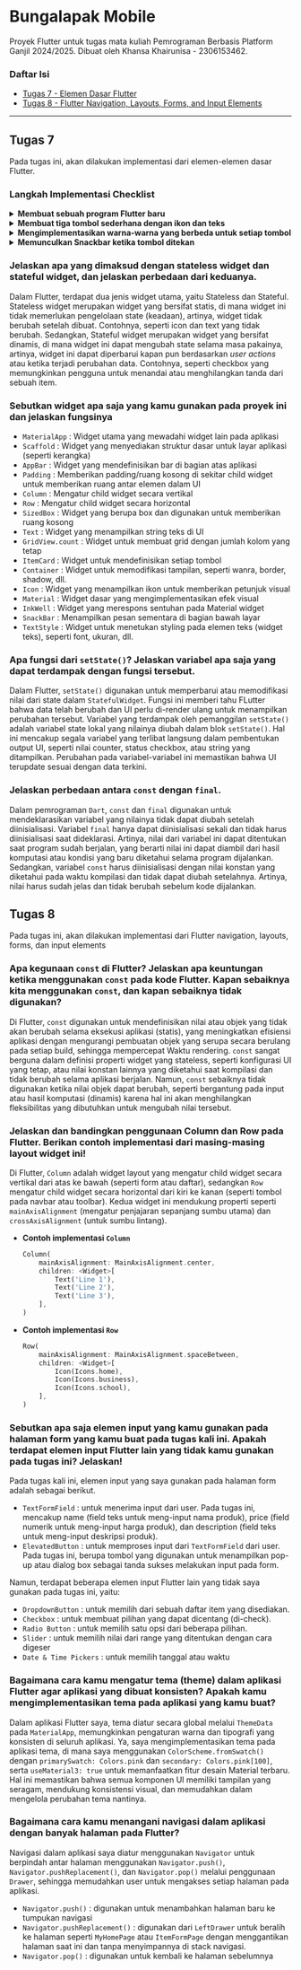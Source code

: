 # Bungalapak Mobile
Proyek Flutter untuk tugas mata kuliah Pemrograman Berbasis Platform Ganjil 2024/2025. Dibuat oleh Khansa Khairunisa - 2306153462.

### Daftar Isi

- [Tugas 7 - Elemen Dasar Flutter](#tugas-7)
- [Tugas 8 - Flutter Navigation, Layouts, Forms, and Input Elements](#tugas-8)

---

## Tugas 7
Pada tugas ini, akan dilakukan implementasi dari elemen-elemen dasar Flutter.

### Langkah Implementasi Checklist

<details>
<summary><b>Membuat sebuah program Flutter baru</b></summary>

1. Pertama, untuk membuat proyek Flutter baru, saya menjalankan perintah berikut pada terminal.
    ```
    flutter create bungalapak_mobile
    ```
2. Kemudian, saya membuat berkas baru bernama `menu.dart` pada direktori `bungalapak_mobile/lib` dan menambahkan baris berikut.
    ```dart
    import 'package:flutter/material.dart';
    ```
3. Pada berkas `main.dart` yang ada pada `bungalapak_mobile/lib`, saya memindahkan class berikut ke berkas menu.dart.
    ```dart
    class MyHomePage ... {
    ...
    }
    ```
    Selain itu, saya menghapus class berikut yang ada pada `main.dart`.
    ```dart
    class _MyHomePageState ... {
    ...
    }
    ```
    Selanjutnya, saya menambahkan baris berikut di bagian atas.
    ```dart
    import 'package:bungalapak_mobile/menu.dart';
    ```
4. Masih pada berkas yang saya, yaitu `main.dart`, saya membuat tema warna aplikasi menjadi pink dengan kode berikut.
    ```dart
    colorScheme: ColorScheme.fromSwatch(
            primarySwatch: Colors.pink,
    ).copyWith(secondary: Colors.pink[100]),
    ```
    Kemudian, saya juga mengubah potongan kode `const MyHomePage(title: 'Flutter Demo Home Page')` menjadi `MyHomePage(),`
5. Untuk mengubah sifat *widget* dari *stateful* menjadi *stateless*, saya memodifikasi berkas `menu.dart` dengan beberapa hal. Pertama, saya menghapus isi dari `class MyHomePage ...` hingga menjadi kosong. Kemudian, saya mengganti `... extends StatefulWidget` menjadi `... extends StatelessWidget` pada class `MyHomePage`. Saya menambahkan `MyHomePage({super.key});` sebagai constructor dari class `MyHomePage` dan juga menambahkan Widget build sehingga kode class `MyHomePage` pada `menu.dart` menjadi seperti berikut ini.
    ```dart
    class MyHomePage extends StatelessWidget {
        MyHomePage({super.key});

        @override
        Widget build(BuildContext context) {
            return Scaffold();
        }
    }
    ```
    Dengan begitu, `MyHomePage` sudah saya ubah menjadi stateless widget.
6. Untuk membuat card yang berisi NPM, Nama, dan Kelas, saya mendeklarasikan tiga variabel bertipe string pada class `MyHomePage` di berkas `menu.dart`.
    ```dart
    class MyHomePage extends StatelessWidget {
        MyHomePage({super.key});
        final String npm = '2306152462';
        final String name = 'Khansa Khairunisa';
        final String className = 'PBP C';
        ...
    }
    ```
7. Saya membuat class baru bernama `InfoCard` pada berkas `menu.dart` untuk membuat card yang akan menampilkan informasi tadi (NPM, Nama, dan Kelas) dan mengisi class tersebut dengan kode berikut.
    ```dart
    class InfoCard extends StatelessWidget {

        final String title; 
        final String content;

        const InfoCard({super.key, required this.title, required this.content});

        @override
        Widget build(BuildContext context) {
            return Card(
                elevation: 2.0,
                child: Container(
                    width: MediaQuery.of(context).size.width / 3.5,
                    padding: const EdgeInsets.all(16.0),
                    child: Column(
                        children: [
                            Text(
                                title,
                                style: const TextStyle(fontWeight: FontWeight.bold),
                            ),
                            const SizedBox(height: 8.0),
                            Text(content),
                        ],
                    ),
                ),
            );
        }
    }
    ```
</details>

<details>
<summary><b>Membuat tiga tombol sederhana dengan ikon dan teks</b></summary>

8. Pertama, saya membuat class baru bernama `ItemHomepage` pada berkas `menu.dart` dan mengisinya dengan atribut-atribut dari tombol yang ingin saya buat (name, icon, dan color).
    ```dart
    class ItemHomepage {
        final String name;
        final IconData icon;
        final Color color;

        ItemHomepage(this.name, this.icon, this.color);
    }
    ```
9. Setelah itu, saya mendefinisikan setiap tombol yang saya buat. 
    ```dart
    class MyHomePage extends StatelessWidget {
        ...

        final List<ItemHomepage> items = [
            ItemHomepage("Lihat Daftar Produk", Icons.shopping_cart, Colors.yellow.shade400),
            ItemHomepage("Tambah Produk", Icons.add, Colors.green.shade400),
            ItemHomepage("Logout", Icons.logout, Colors.red.shade800),
        ];
        ...
    }
    ```
10. Kemudian, saya membuat class baru bernama `ItemCard` untuk menampilkan tombol-tombol yang sudah saya definisikan tadi. 
    ```dart
    class ItemCard extends StatelessWidget {
        final ItemHomepage item; 
        
        const ItemCard(this.item, {super.key}); 

        @override
        Widget build(BuildContext context) {
            return Material(
                color: item.color,
                borderRadius: BorderRadius.circular(12),
                
                child: InkWell(
                    onTap: () {
                        ScaffoldMessenger.of(context)
                            ..hideCurrentSnackBar()
                            ..showSnackBar(
                                SnackBar(content: Text("Kamu telah menekan tombol ${item.name}!"))
                            );
                    },
                    child: Container(
                        padding: const EdgeInsets.all(8),
                        child: Center(
                            child: Column(
                                mainAxisAlignment: MainAxisAlignment.center,
                                children: [
                                    Icon(
                                        item.icon,
                                        color: Colors.white,
                                        size: 30.0,
                                    ),
                                    const Padding(padding: EdgeInsets.all(3)),
                                    Text(
                                        item.name,
                                        textAlign: TextAlign.center,
                                        style: const TextStyle(color: Colors.white),
                                    ),
                                ],
                            ),
                        ),
                    ),
                ),
            );
        }
    }
    ```
11. Untuk mengintegrasikan InfoCard dan ItemCard agar dapat ditampilkan di MyHomePage, saya menambahkan kode berikut pada bagian `Widget build()` pada class `MyHomePage` di berkas `menu.dart`.
    ```dart
    class MyHomePage extends StatelessWidget {
        @override
        Widget build(BuildContext context) {
            return Scaffold(
                appBar: AppBar(
                    title: const Text(
                        'Bungalapak',
                        style: TextStyle(
                            color: Colors.white,
                            fontWeight: FontWeight.bold,
                        ),
                    ),
                    backgroundColor: Theme.of(context).colorScheme.primary,
                ),
                body: Padding(
                    padding: const EdgeInsets.all(16.0),
                    child: Column(
                        crossAxisAlignment: CrossAxisAlignment.center,
                        children: [
                            Row(
                                mainAxisAlignment: MainAxisAlignment.spaceEvenly,
                                children: [
                                    InfoCard(title: 'NPM', content: npm),
                                    InfoCard(title: 'Name', content: name),
                                    InfoCard(title: 'Class', content: className),
                                ],
                            ),

                            const SizedBox(height: 16.0),

                            Center(
                                child: Column(

                                    children: [
                                        const Padding(
                                            padding: EdgeInsets.only(top: 16.0),
                                            child: Text(
                                                'Welcome to Bungalapak',
                                                style: TextStyle(
                                                    fontWeight: FontWeight.bold,
                                                    fontSize: 18.0,
                                                ),
                                            ),
                                        ),

                                        GridView.count(
                                            primary: true,
                                            padding: const EdgeInsets.all(20),
                                            crossAxisSpacing: 10,
                                            mainAxisSpacing: 10,
                                            crossAxisCount: 3,
                                            shrinkWrap: true,
                                            children: items.map((ItemHomepage item) {
                                                return ItemCard(item);
                                            }).toList(),
                                        ),
                                    ],
                                ),
                            ),
                        ],
                    ),
                ),
            );
        }
    }
    ```
12. Selanjutnya saya menjalankan `flutter analyze` untuk mengecek fungsionalitas aplikasi dan `flutter run` untuk menjalankan aplikasi.
</details>

<details>
<summary><b>Mengimplementasikan warna-warna yang berbeda untuk setiap tombol</b></summary>

Untuk mengimplementasikan ini, di berkas `menu.dart`, saya menambahkan atribut `color` pada class `ItemHomepage`, menambakan color untuk setiap tombol, dan menggunakan item.color sebagai color yang akan digunakan untuk membuat tombol. Sehingga, setiap tombol nantinya akan menampilkan warna yang sesuai dengan warna yang mereka miliki. 

```dart
class MyHomePage extends StatelessWidget {
    ...
    final List<ItemHomepage> items = [
        ItemHomepage("Lihat Daftar Produk", Icons.shopping_cart, Colors.yellow.shade400),
        ItemHomepage("Tambah Produk", Icons.add, Colors.green.shade400),
        ItemHomepage("Logout", Icons.logout, Colors.red.shade800),
    ];
    ...
}
...
class ItemHomepage {
    final String name;
    final IconData icon;
    final Color color; // bagian ini

    ItemHomepage(this.name, this.icon, this.color);
}

class ItemCard extends StatelessWidget {
    ...
    @override
    Widget build(BuildContext context) {
        return Material(
            color: item.color, // bagian ini
            ...
        )
    }
}
```

</details>

<details>
<summary><b>Memunculkan Snackbar ketika tombol ditekan</b></summary>

Fungsionalitas ini didefinisikan pada widget `ItemCard` yang mendefinisikan setiap tombol pada aplikasi. Pada child dari `Material` yang di-return dari fungsi Widget, didefinisikan properti `onTap` yang akan memunculkan Snackbar ketika tombol ditekan. 

```dart
class ItemCard extends StatelessWidget {
    ...
    @override
    Widget build(BuildContext context) {
        return Material(
            ...
            child: InkWell(
                onTap: () {
                    ScaffoldMessenger.of(context)
                        ..hideCurrentSnackBar()
                        ..showSnackBar(
                            SnackBar(content: Text("Kamu telah menekan tombol ${item.name}!"))
                        );
                },
                ...
            )
        )
    }
}
```

</details>

### Jelaskan apa yang dimaksud dengan stateless widget dan stateful widget, dan jelaskan perbedaan dari keduanya.
Dalam Flutter, terdapat dua jenis widget utama, yaitu Stateless dan Stateful. Stateless widget merupakan widget yang bersifat statis, di mana widget ini tidak memerlukan pengelolaan state (keadaan), artinya, widget tidak berubah setelah dibuat. Contohnya, seperti icon dan text yang tidak berubah. Sedangkan, Stateful widget merupakan widget yang bersifat dinamis, di mana widget ini dapat mengubah state selama masa pakainya, artinya, widget ini dapat diperbarui kapan pun berdasarkan *user actions* atau ketika terjadi perubahan data. Contohnya, seperti checkbox yang memungkinkan pengguna untuk menandai atau menghilangkan tanda dari sebuah item. 

### Sebutkan widget apa saja yang kamu gunakan pada proyek ini dan jelaskan fungsinya
- `MaterialApp` : Widget utama yang mewadahi widget lain pada aplikasi
- `Scaffold` : Widget yang menyediakan struktur dasar untuk layar aplikasi (seperti kerangka)
- `AppBar` : Widget yang mendefinisikan bar di bagian atas aplikasi
- `Padding` : Memberikan padding/ruang kosong di sekitar child widget untuk memberikan ruang antar elemen dalam UI
- `Column` : Mengatur child widget secara vertikal
- `Row` : Mengatur child widget secara horizontal
- `SizedBox` : Widget yang berupa box dan digunakan untuk memberikan ruang kosong
- `Text` : Widget yang menampilkan string teks di UI
- `GridView.count` : Widget untuk membuat grid dengan jumlah kolom yang tetap
- `ItemCard` : Widget untuk mendefinisikan setiap tombol
- `Container` : Widget untuk memodifikasi tampilan, seperti wanra, border, shadow, dll.
- `Icon` : Widget yang menampilkan ikon untuk memberikan petunjuk visual
- `Material` : Widget dasar yang mengimplementasikan efek visual
- `InkWell` : Widget yang merespons sentuhan pada Material widget
- `SnackBar` : Menampilkan pesan sementara di bagian bawah layar
- `TextStyle` : Widget untuk menetukan styling pada elemen teks (widget teks), seperti font, ukuran, dll.

### Apa fungsi dari `setState()`? Jelaskan variabel apa saja yang dapat terdampak dengan fungsi tersebut.
Dalam Flutter, `setState()` digunakan untuk memperbarui atau memodifikasi nilai dari state dalam `StatefulWidget`. Fungsi ini memberi tahu FLutter bahwa data telah berubah dan UI perlu di-render ulang untuk menampilkan perubahan tersebut. Variabel yang terdampak oleh pemanggilan `setState()` adalah variabel state lokal yang nilainya diubah dalam blok `setState()`. Hal ini mencakup segala variabel yang terlibat langsung dalam pembentukan output UI, seperti nilai counter, status checkbox, atau string yang ditampilkan. Perubahan pada variabel-variabel ini memastikan bahwa UI terupdate sesuai dengan data terkini. 

### Jelaskan perbedaan antara `const` dengan `final`.
Dalam pemrograman `Dart`, `const` dan `final` digunakan untuk mendeklarasikan variabel yang nilainya tidak dapat diubah setelah diinisialisasi. Variabel `final` hanya dapat diinisialisasi sekali dan tidak harus diinisialisasi saat dideklarasi. Artinya, nilai dari variabel ini dapat ditentukan saat program sudah berjalan, yang berarti nilai ini dapat diambil dari hasil komputasi atau kondisi yang baru diketahui selama program dijalankan. Sedangkan, variabel `const` harus diinisialisasi dengan nilai konstan yang diketahui pada waktu kompilasi dan tidak dapat diubah setelahnya. Artinya, nilai harus sudah jelas dan tidak berubah sebelum kode dijalankan.

## Tugas 8
Pada tugas ini, akan dilakukan implementasi dari Flutter navigation, layouts, forms, dan input elements

### Apa kegunaan `const` di Flutter? Jelaskan apa keuntungan ketika menggunakan `const` pada kode Flutter. Kapan sebaiknya kita menggunakan `const`, dan kapan sebaiknya tidak digunakan?
Di Flutter, `const` digunakan untuk mendefinisikan nilai atau objek yang tidak akan berubah selama eksekusi aplikasi (statis), yang meningkatkan efisiensi aplikasi dengan mengurangi pembuatan objek yang serupa secara berulang pada setiap build, sehingga mempercepat Waktu rendering. `const` sangat berguna dalam definisi properti widget yang stateless, seperti konfigurasi UI yang tetap, atau nilai konstan lainnya yang diketahui saat kompilasi dan tidak berubah selama aplikasi berjalan. Namun, `const` sebaiknya tidak digunakan ketika nilai objek dapat berubah, seperti bergantung pada input atau hasil komputasi (dinamis) karena hal ini akan menghilangkan fleksibilitas yang dibutuhkan untuk mengubah nilai tersebut. 

### Jelaskan dan bandingkan penggunaan Column dan Row pada Flutter. Berikan contoh implementasi dari masing-masing layout widget ini!
Di Flutter, `Column` adalah widget layout yang mengatur child widget secara vertikal dari atas ke bawah (seperti form atau daftar), sedangkan `Row` mengatur child widget secara horizontal dari kiri ke kanan (seperti tombol pada navbar atau toolbar). Kedua widget ini mendukung properti seperti `mainAxisAlignment` (mengatur penjajaran sepanjang sumbu utama) dan `crossAxisAlignment` (untuk sumbu lintang).
- **Contoh implementasi `Column`**

    ```dart
    Column(
        mainAxisAlignment: MainAxisAlignment.center,
        children: <Widget>[
            Text('Line 1'),
            Text('Line 2'),
            Text('Line 3'),
        ],
    )
    ```
- **Contoh implementasi `Row`**

    ```dart
    Row(
        mainAxisAlignment: MainAxisAlignment.spaceBetween,
        children: <Widget>[
            Icon(Icons.home),
            Icon(Icons.business),
            Icon(Icons.school),
        ],
    )
    ```

### Sebutkan apa saja elemen input yang kamu gunakan pada halaman form yang kamu buat pada tugas kali ini. Apakah terdapat elemen input Flutter lain yang tidak kamu gunakan pada tugas ini? Jelaskan!
Pada tugas kali ini, elemen input yang saya gunakan pada halaman form adalah sebagai berikut.
- `TextFormField` : untuk menerima input dari user. Pada tugas ini, mencakup name (field teks untuk meng-input  nama produk), price (field numerik untuk meng-input harga produk), dan description (field teks untuk meng-input deskripsi produk).
- `ElevatedButton` : untuk memproses input dari `TextFormField` dari user. Pada tugas ini, berupa tombol yang digunakan untuk menampilkan pop-up atau dialog box sebagai tanda sukses melakukan input pada form.

Namun, terdapat beberapa elemen input Flutter lain yang tidak saya gunakan pada tugas ini, yaitu:
- `DropdownButton` : untuk memilih dari sebuah daftar item yang disediakan.
- `Checkbox` : untuk membuat pilihan yang dapat dicentang (di-check).
- `Radio Button` : untuk memilih satu opsi dari beberapa pilihan.
- `Slider` : untuk memilih nilai dari range yang ditentukan dengan cara digeser
- `Date & Time Pickers` : untuk memilih tanggal atau waktu

### Bagaimana cara kamu mengatur tema (theme) dalam aplikasi Flutter agar aplikasi yang dibuat konsisten? Apakah kamu mengimplementasikan tema pada aplikasi yang kamu buat?
Dalam aplikasi Flutter saya, tema diatur secara global melalui `ThemeData` pada `MaterialApp`, memungkinkan pengaturan warna dan tipografi yang konsisten di seluruh aplikasi. Ya, saya mengimplementasikan tema pada aplikasi tema, di mana saya menggunakan `ColorScheme.fromSwatch()` dengan `primarySwatch: Colors.pink` dan `secondary: Colors.pink[100]`, serta `useMaterial3: true` untuk memanfaatkan fitur desain Material terbaru. Hal ini memastikan bahwa semua komponen UI memiliki tampilan yang seragam, mendukung konsistensi visual, dan memudahkan dalam mengelola perubahan tema nantinya. 

### Bagaimana cara kamu menangani navigasi dalam aplikasi dengan banyak halaman pada Flutter?
Navigasi dalam aplikasi saya diatur menggunakan `Navigator` untuk berpindah antar halaman menggunakan `Navigator.push()`, `Navigator.pushReplacement()`, dan `Navigator.pop()` melalui penggunaan `Drawer`, sehingga memudahkan user untuk mengakses setiap halaman pada aplikasi.
- `Navigator.push()` : digunakan untuk menambahkan halaman baru ke tumpukan navigasi
- `Navigator.pushReplacement()` : digunakan dari `LeftDrawer` untuk beralih ke halaman seperti `MyHomePage` atau `ItemFormPage` dengan menggantikan halaman saat ini dan tanpa menyimpannya di stack navigasi. 
- `Navigator.pop()` : digunakan untuk kembali ke halaman sebelumnya